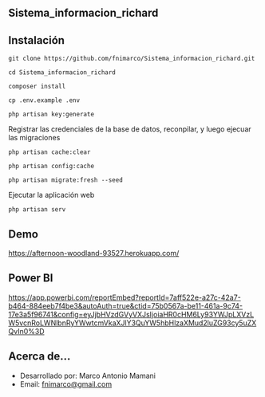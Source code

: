 ## Sistema_informacion_richard

## Instalación

`git clone https://github.com/fnimarco/Sistema_informacion_richard.git`

`cd Sistema_informacion_richard`

`composer install`

`cp .env.example .env`

`php artisan key:generate`

Registrar las credenciales de la base de datos, reconpilar, y luego ejecuar las migraciones

`php artisan cache:clear`

`php artisan config:cache`

`php artisan migrate:fresh --seed`

Ejecutar la aplicación web

`php artisan serv`

## Demo

https://afternoon-woodland-93527.herokuapp.com/

## Power BI
https://app.powerbi.com/reportEmbed?reportId=7aff522e-a27c-42a7-b464-884eeb7f4be3&autoAuth=true&ctid=75b0567a-be11-461a-9c74-17e3a5f96741&config=eyJjbHVzdGVyVXJsIjoiaHR0cHM6Ly93YWJpLXVzLW5vcnRoLWNlbnRyYWwtcmVkaXJlY3QuYW5hbHlzaXMud2luZG93cy5uZXQvIn0%3D

## Acerca de...

- Desarrollado por: Marco Antonio Mamani
- Email: fnimarco@gmail.com
